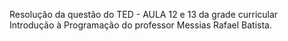 Resolução da questão do TED - AULA 12 e 13 da grade curricular Introdução à Programação do professor Messias Rafael Batista.